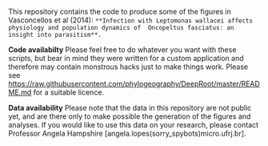 This repository contains the code to produce some of the figures in Vasconcellos et al (2014): ``**Infection with Leptomonas wallacei affects physiology and population dynamics of  Oncopeltus fasciatus: an insight into parasitism**.`` 

**Code availabilty**
Please feel free to do whatever you want with these scripts, but bear in mind they were written for a custom application and therefore may contain monstrous hacks just to make things work.
Please see https://raw.githubusercontent.com/phylogeography/DeepRoot/master/README.md for a suitable licence.

**Data availability**
Please note that the data in this repository are not public yet, and are there only to make possible the generation of the figures and analyses.
If you would like to use this data on your research, please contact Professor Angela Hampshire [angela.lopes(sorry_spybots)micro.ufrj.br].

